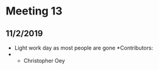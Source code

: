 # Meeting 13
## 11/2/2019

* Light work day as most people are gone
*Contributors:
* - Christopher Oey

